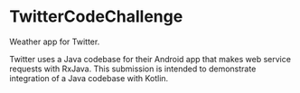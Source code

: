 # TwitterCodeChallenge
Weather app for Twitter. 

Twitter uses a Java codebase for their Android app that makes web service requests with RxJava. This submission is intended to demonstrate integration of a Java codebase with Kotlin. 


